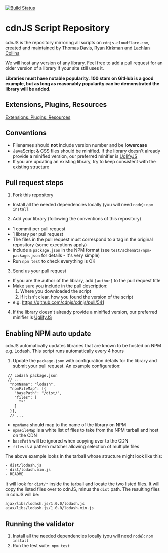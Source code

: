 <a href="http://travis-ci.org/cdnjs/cdnjs"><img src="https://secure.travis-ci.org/cdnjs/cdnjs.png" alt="Build Status" style="max-width:100%;"></a>

# cdnJS Script Repository

cdnJS is the repository mirroring all scripts on `cdnjs.cloudflare.com`, created and maintained by [Thomas Davis](https://twitter.com/neutralthoughts), [Ryan Kirkman](https://twitter.com/ryan_kirkman) and [Lachlan Collins](http://plus.google.com/116251728973496544370?prsrc=3)

We will host any version of any library. Feel free to add a pull request for an older version of a library if your site still uses it.

__Libraries must have notable popularity. 100 stars on GitHub is a good example, but as long as reasonably popularity can be demonstrated the library will be added.__

## Extensions, Plugins, Resources

[Extensions, Plugins, Resources](https://github.com/cdnjs/cdnjs/wiki/Extensions%2C-Plugins%2C-Resources)

## Conventions

* Filenames should **not** include version number and be **lowercase**
* JavaScript & CSS files should be minified. If the library doesn't already provide a minified version, our preferred minifier is [UglifyJS](http://marijnhaverbeke.nl/uglifyjs "UglifyJS")
* If you are updating an existing library, try to keep consistent with the existing structure

## Pull request steps

1. Fork this repository
  * Install all the needed dependencies locally (you will need `node`): `npm install`
2. Add your library (following the conventions of this repository)
  * 1 commit per pull request
  * 1 library per pull request
  * The files in the pull request must correspond to a tag in the original repository (some exceptions apply)
  * include a `package.json` in the NPM format (see `test/schemata/npm-package.json` for details - it's very simple)
  * Run `npm test` to check everything is OK
3. Send us your pull request
  * If you are the author of the library, add `[author]` to the pull request title
  * Make sure you include in the pull description:
      1. Where you downloaded the script
      2. If it isn't clear, how you found the version of the script
  * e.g. https://github.com/cdnjs/cdnjs/pull/541
4. If the library doesn't already provide a minified version, our preferred minifier is [UglifyJS](http://marijnhaverbeke.nl/uglifyjs "UglifyJS")

## Enabling NPM auto update

cdnJS automatically updates libraries that are known to be hosted on NPM e.g. Lodash. This script runs automatically every 4 hours

1. Update the `package.json` with configuration details for the library and submit your pull request. An example configuration:

```
 // Lodash package.json
 // ...
  "npmName": "lodash",
  "npmFileMap": [{
    "basePath": "/dist/",
    "files": [
      "*"
    ]
  }],
  // ...
```

* `npmName` should map to the name of the library on NPM
* `npmFileMap` is a white list of files to take from the NPM tarball and host on the CDN
* `basePath` will be ignored when copying over to the CDN
* `files` is a pattern matcher allowing selection of multiple files

The above example looks in the tarball whose structure might look like this:

```
- dist/lodash.js
- dist/lodash.min.js
- README
```

It will look for `dist/*` inside the tarball and locate the two listed files. It will copy the listed files over to cdnJS, minus the `dist` path. The resulting files in cdnJS will be: 

```
ajax/libs/lodash.js/1.0.0/lodash.js
ajax/libs/lodash.js/1.0.0/lodash.min.js
```

## Running the validator
1. Install all the needed dependencies locally (you will need `node`): `npm install`
2. Run the test suite: `npm test`
